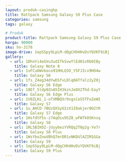 ```yaml
---
layout: produk-casinghp
title: Rattpack Samsung Galaxy S9 Plus Case
categories: samsung
tags: galaxy

# Produk
product-title: Rattpack Samsung Galaxy S9 Plus Case
harga: 90000
sku: hn-3178
image-drive: 1epSSpy9LpLM-dQgCHhHHvDsYQVKF9iBj
gallery:
  - url: 1DhnYi4eGVu3udIfkSvwYlEd01sRb0IBy
    title: Galaxy Note 8
  - url: 1vFCu6Wvboco91HHLQ3O_Y5FJIcx9HO4w
    title: Galaxy S6
  - url: 1fs_Z4eg34dYwDSfvLDlq0ATfalz2yZ0j
    title: Galaxy S6 Edge
  - url: 18Ef_5ldp0ZnA5IH3kznJeOX2Thd-EayY
    title: Galaxy S6 Edge Plus
  - url: 1V8ZLHi_1-oTXMBQXr9sgsCeS5TFoZeWI
    title: Galaxy S7
  - url: 1u_AHCD-7BUzQXSyU2zX1I8akjer8O2tR
    title: Galaxy S7 Edge
  - url: 1HsfdtF5s-z7AqOiu9SZ8_wFW7k0SKnsq
    title: Galaxy S8
  - url: 1RL5BIKOZ-jUyy6ezYVRQq2T0p2g-Ye7r
    title: Galaxy S8 Plus
  - url: 1WsYboZnwVBhQ7mrDR1vNKDUlAZIM1GGa
    title: Galaxy S9
  - url: 1epSSpy9LpLM-dQgCHhHHvDsYQVKF9iBj
    title: Galaxy S9 Plus
---
```

